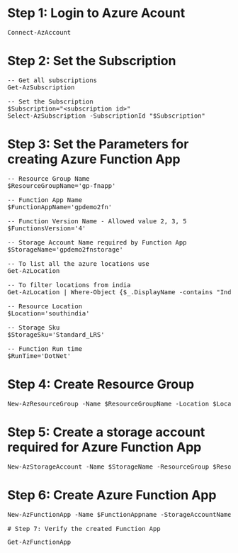 # Step 1: Login to Azure Acount
<pre>
Connect-AzAccount
</pre>

# Step 2: Set the Subscription
<pre>
<span class='comment'>-- Get all subscriptions </span>
Get-AzSubscription 

<span class='comment'>-- Set the Subscription</span>
$Subscription="&lt;subscription id&gt;"
Select-AzSubscription -SubscriptionId "$Subscription"
</pre>

# Step 3: Set the Parameters for creating Azure Function App
<pre>
<span class='comment'>-- Resource Group Name </span>
$ResourceGroupName='gp-fnapp'

<span class='comment'>-- Function App Name </span>
$FunctionAppName='gpdemo2fn'

<span class='comment'>-- Function Version Name - Allowed value 2, 3, 5 </span>
$FunctionsVersion='4'

<span class='comment'>-- Storage Account Name required by Function App </span>
$StorageName='gpdemo2fnstorage'

<span class='comment'>-- To list all the azure locations use</span>
Get-AzLocation

<span class='comment'>-- To filter locations from india </span>
Get-AzLocation | Where-Object {$_.DisplayName -contains "India"} 

<span class='comment'>-- Resource Location </span>
$Location='southindia'

<span class='comment'>-- Storage Sku </span>
$StorageSku='Standard_LRS'

<span class='comment'>-- Function Run time</span>
$RunTime='DotNet'
</pre>

# Step 4: Create Resource Group
<pre>
New-AzResourceGroup -Name $ResourceGroupName -Location $Location
</pre>

# Step 5: Create a storage account required for Azure Function App
<pre>
New-AzStorageAccount -Name $StorageName -ResourceGroup $ResourceGroupName -Location $Location -SkuName $StorageSku
</pre>

# Step 6: Create Azure Function App
<pre>
New-AzFunctionApp -Name $FunctionAppname -StorageAccountName $StorageName -Location $Location -ResourceGroupName $ResourceGroupName -FunctionsVersion $FunctionsVersion -RunTime $RunTime

# Step 7: Verify the created Function App
<pre>
Get-AzFunctionApp
</pre>
